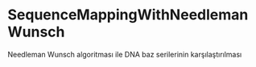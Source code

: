 # SequenceMappingWithNeedlemanWunsch
Needleman Wunsch algoritması ile DNA baz serilerinin karşılaştırılması
